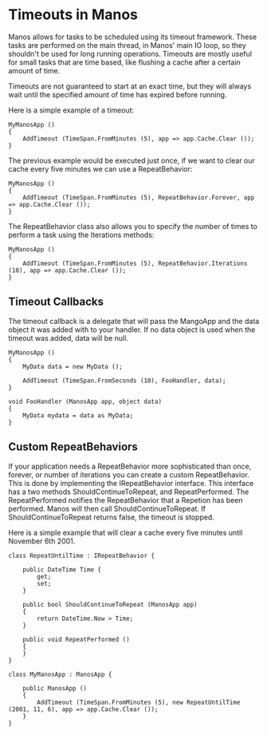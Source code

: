 Timeouts in Manos
=================

Manos allows for tasks to be scheduled using its timeout framework.  These tasks are performed on the main thread, in Manos' main IO loop, so they shouldn't be used for long running operations. Timeouts are mostly useful for small tasks that are time based, like flushing a cache after a certain amount of time.

Timeouts are not guaranteed to start at an exact time, but they will always wait until the specified amount of time has expired before running.


Here is a simple example of a timeout:

    MyManosApp ()
    {
        AddTimeout (TimeSpan.FromMinutes (5), app => app.Cache.Clear ());
    }

The previous example would be executed just once, if we want to clear our cache every five minutes we can use a RepeatBehavior:

    MyManosApp ()
    {
        AddTimeout (TimeSpan.FromMinutes (5), RepeatBehavior.Forever, app => app.Cache.Clear ());
    }

The RepeatBehavior class also allows you to specify the number of times to perform a task using the Iterations methods:

    MyManosApp ()
    {
        AddTimeout (TimeSpan.FromMinutes (5), RepeatBehavior.Iterations (10), app => app.Cache.Clear ());
    }

Timeout Callbacks
-----------------
The timeout callback is a delegate that will pass the MangoApp and the data object it was added with to your handler. If no data object is used when the timeout was added, data will be null.

    MyManosApp ()
    {
        MyData data = new MyData ();
        
        AddTimeout (TimeSpan.FromSeconds (10), FooHandler, data);
    }

    void FooHandler (ManosApp app, object data)
    {
        MyData mydata = data as MyData;
    }


Custom RepeatBehaviors
----------------------

If your application needs a RepeatBehavior more sophisticated than once, forever, or number of iterations you can create a custom RepeatBehavior.  This is done by implementing the IRepeatBehavior interface.  This interface has a two methods ShouldContinueToRepeat, and RepeatPerformed.  The RepeatPerformed notifies the RepeatBehavior that a Repetion has been performed. Manos will then call ShouldContinueToRepeat. If ShouldContinueToRepeat returns false, the timeout is stopped.

Here is a simple example that will clear a cache every five minutes until November 6th 2001.

    class RepeatUntilTime : IRepeatBehavior {

        public DateTime Time {
            get;
            set;
        }

        public bool ShouldContinueToRepeat (ManosApp app)
        {
            return DateTime.Now > Time;
        }

        public void RepeatPerformed ()
        {
        }
    }

    class MyManosApp : ManosApp {

        public ManosApp ()
        {
            AddTimeout (TimeSpan.FromMinutes (5), new RepeatUntilTime (2001, 11, 6), app => app.Cache.Clear ());
        }
    }

